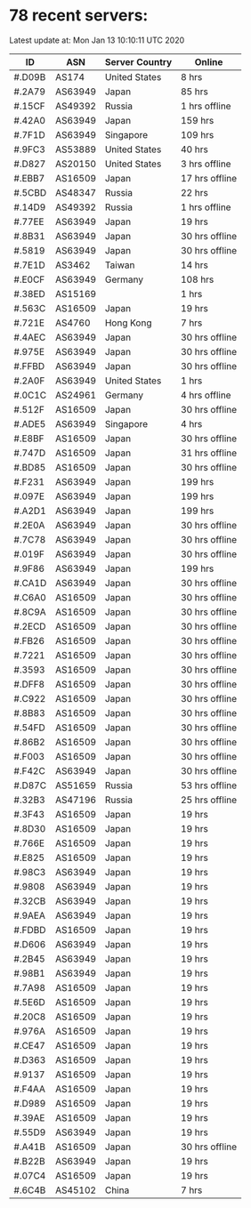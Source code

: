 # 78 recent servers:

Latest update at: Mon Jan 13 10:10:11 UTC 2020

| ID | ASN | Server Country | Online |
| -- | --- | -------------- | ------ |
| #.D09B | AS174 | United States | 8 hrs |
| #.2A79 | AS63949 | Japan | 85 hrs |
| #.15CF | AS49392 | Russia | 1 hrs offline |
| #.42A0 | AS63949 | Japan | 159 hrs |
| #.7F1D | AS63949 | Singapore | 109 hrs |
| #.9FC3 | AS53889 | United States | 40 hrs |
| #.D827 | AS20150 | United States | 3 hrs offline |
| #.EBB7 | AS16509 | Japan | 17 hrs offline |
| #.5CBD | AS48347 | Russia | 22 hrs |
| #.14D9 | AS49392 | Russia | 1 hrs offline |
| #.77EE | AS63949 | Japan | 19 hrs |
| #.8B31 | AS63949 | Japan | 30 hrs offline |
| #.5819 | AS63949 | Japan | 30 hrs offline |
| #.7E1D | AS3462 | Taiwan | 14 hrs |
| #.E0CF | AS63949 | Germany | 108 hrs |
| #.38ED | AS15169 |  | 1 hrs |
| #.563C | AS16509 | Japan | 19 hrs |
| #.721E | AS4760 | Hong Kong | 7 hrs |
| #.4AEC | AS63949 | Japan | 30 hrs offline |
| #.975E | AS63949 | Japan | 30 hrs offline |
| #.FFBD | AS63949 | Japan | 30 hrs offline |
| #.2A0F | AS63949 | United States | 1 hrs |
| #.0C1C | AS24961 | Germany | 4 hrs offline |
| #.512F | AS16509 | Japan | 30 hrs offline |
| #.ADE5 | AS63949 | Singapore | 4 hrs |
| #.E8BF | AS16509 | Japan | 30 hrs offline |
| #.747D | AS16509 | Japan | 31 hrs offline |
| #.BD85 | AS16509 | Japan | 30 hrs offline |
| #.F231 | AS63949 | Japan | 199 hrs |
| #.097E | AS63949 | Japan | 199 hrs |
| #.A2D1 | AS63949 | Japan | 199 hrs |
| #.2E0A | AS63949 | Japan | 30 hrs offline |
| #.7C78 | AS63949 | Japan | 30 hrs offline |
| #.019F | AS63949 | Japan | 30 hrs offline |
| #.9F86 | AS63949 | Japan | 199 hrs |
| #.CA1D | AS63949 | Japan | 30 hrs offline |
| #.C6A0 | AS16509 | Japan | 30 hrs offline |
| #.8C9A | AS16509 | Japan | 30 hrs offline |
| #.2ECD | AS16509 | Japan | 30 hrs offline |
| #.FB26 | AS16509 | Japan | 30 hrs offline |
| #.7221 | AS16509 | Japan | 30 hrs offline |
| #.3593 | AS16509 | Japan | 30 hrs offline |
| #.DFF8 | AS16509 | Japan | 30 hrs offline |
| #.C922 | AS16509 | Japan | 30 hrs offline |
| #.8B83 | AS16509 | Japan | 30 hrs offline |
| #.54FD | AS16509 | Japan | 30 hrs offline |
| #.86B2 | AS16509 | Japan | 30 hrs offline |
| #.F003 | AS16509 | Japan | 30 hrs offline |
| #.F42C | AS63949 | Japan | 30 hrs offline |
| #.D87C | AS51659 | Russia | 53 hrs offline |
| #.32B3 | AS47196 | Russia | 25 hrs offline |
| #.3F43 | AS16509 | Japan | 19 hrs |
| #.8D30 | AS16509 | Japan | 19 hrs |
| #.766E | AS16509 | Japan | 19 hrs |
| #.E825 | AS16509 | Japan | 19 hrs |
| #.98C3 | AS63949 | Japan | 19 hrs |
| #.9808 | AS63949 | Japan | 19 hrs |
| #.32CB | AS63949 | Japan | 19 hrs |
| #.9AEA | AS63949 | Japan | 19 hrs |
| #.FDBD | AS16509 | Japan | 19 hrs |
| #.D606 | AS63949 | Japan | 19 hrs |
| #.2B45 | AS63949 | Japan | 19 hrs |
| #.98B1 | AS63949 | Japan | 19 hrs |
| #.7A98 | AS16509 | Japan | 19 hrs |
| #.5E6D | AS16509 | Japan | 19 hrs |
| #.20C8 | AS16509 | Japan | 19 hrs |
| #.976A | AS16509 | Japan | 19 hrs |
| #.CE47 | AS16509 | Japan | 19 hrs |
| #.D363 | AS16509 | Japan | 19 hrs |
| #.9137 | AS16509 | Japan | 19 hrs |
| #.F4AA | AS16509 | Japan | 19 hrs |
| #.D989 | AS16509 | Japan | 19 hrs |
| #.39AE | AS16509 | Japan | 19 hrs |
| #.55D9 | AS63949 | Japan | 19 hrs |
| #.A41B | AS16509 | Japan | 30 hrs offline |
| #.B22B | AS63949 | Japan | 19 hrs |
| #.07C4 | AS16509 | Japan | 19 hrs |
| #.6C4B | AS45102 | China | 7 hrs |


